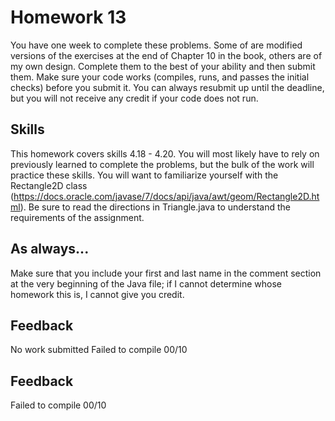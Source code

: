 # Homework 13

You have one week to complete these problems. Some of are modified versions of the exercises at the end of Chapter 10 in the book, others are of my own design. Complete them to the best of your ability and then submit them. Make sure your code works (compiles, runs, and passes the initial checks) before you submit it. You can always resubmit up until the deadline, but you will not receive any credit if your code does not run.

## Skills

This homework covers skills 4.18 - 4.20. You will most likely have to rely on previously learned to complete the problems, but the bulk of the work will practice these skills. You will want to familiarize yourself with the Rectangle2D class (https://docs.oracle.com/javase/7/docs/api/java/awt/geom/Rectangle2D.html). Be sure to read the directions in Triangle.java to understand the requirements of the assignment.

## As always...
Make sure that you include your first and last name in the comment section at the very beginning of the Java file; if I cannot determine whose homework this is, I cannot give you credit.

## Feedback
No work submitted
Failed to compile
00/10

## Feedback
Failed to compile
00/10
